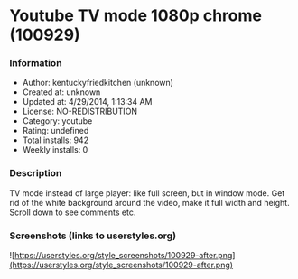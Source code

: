 # Youtube TV mode 1080p chrome (100929)

### Information
- Author: kentuckyfriedkitchen (unknown)
- Created at: unknown
- Updated at: 4/29/2014, 1:13:34 AM
- License: NO-REDISTRIBUTION
- Category: youtube
- Rating: undefined
- Total installs: 942
- Weekly installs: 0


### Description
TV mode instead of large player: like full screen, but in window mode. Get rid of the white background around the video, make it full width and height. Scroll down to see comments etc.


### Screenshots (links to userstyles.org)
![https://userstyles.org/style_screenshots/100929-after.png](https://userstyles.org/style_screenshots/100929-after.png)



